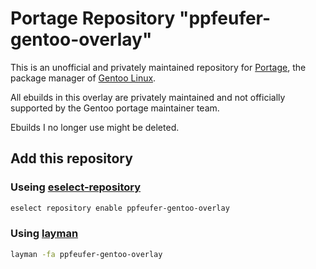 # Portage Repository "ppfeufer-gentoo-overlay"

This is an unofficial and privately maintained repository for
[Portage](https://wiki.gentoo.org/wiki/Project:Portage), the 
package manager of [Gentoo Linux](https://gentoo.org/).

All ebuilds in this overlay are privately maintained and not 
officially supported by the Gentoo portage maintainer team.

Ebuilds I no longer use might be deleted.


## Add this repository

### Useing [eselect-repository](https://wiki.gentoo.org/wiki/Eselect/Repository)

```bash
eselect repository enable ppfeufer-gentoo-overlay
```


### Using [layman](https://wiki.gentoo.org/wiki/Layman)

```bash
layman -fa ppfeufer-gentoo-overlay
```
